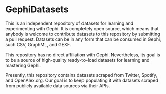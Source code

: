 # GephiDatasets
This is an independent repository of datasets for learning and experimenting with Gephi. It is completely open source, which means that anybody is welcome to contribute datasets to this repository by submitting a pull request. 
Datasets can be in any form that can be consumed in Gephi, such CSV, GraphML, and GEXF. 

This repository has no direct affiliation with Gephi. Nevertheless, its goal is to be a source of high-quality ready-to-load datasets for learning and mastering Gephi.

Presently, this repository contains datasets scraped from Twitter, Spotify, and OpenAlex.org. Our goal is to keep populating it with datasets scraped from publicly available data sources via their APIs.

